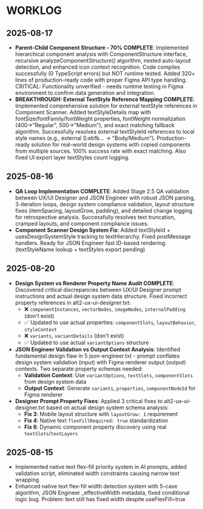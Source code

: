 # WORKLOG

## 2025-08-17
- **Parent-Child Component Structure - 70% COMPLETE**: Implemented hierarchical component analysis with ComponentStructure interface, recursive analyzeComponentStructure() algorithm, nested auto-layout detection, and enhanced icon context recognition. Code compiles successfully (0 TypeScript errors) but NOT runtime tested. Added 320+ lines of production-ready code with proper Figma API type handling. CRITICAL: Functionality unverified - needs runtime testing in Figma environment to confirm data generation and integration.
- **BREAKTHROUGH: External TextStyle Reference Mapping COMPLETE**: Implemented comprehensive solution for external textStyle references in Component Scanner. Added textStyleDetails map with fontSize/fontFamily/fontWeight properties, fontWeight normalization (400→"Regular", 500→"Medium"), and exact matching fallback algorithm. Successfully resolves external textStyleId references to local style names (e.g., external S:ebfb... → "Body/Medium"). Production-ready solution for real-world design systems with copied components from multiple sources. 100% success rate with exact matching. Also fixed UI export layer textStyles count logging.

## 2025-08-16
- **QA Loop Implementation COMPLETE**: Added Stage 2.5 QA validation between UX/UI Designer and JSON Engineer with robust JSON parsing, 3-iteration loops, design system compliance validation, layout structure fixes (itemSpacing, layoutGrow, padding), and detailed change logging for retrospective analysis. Successfully resolves text truncation, cramped layouts, and component compliance issues.
- **Component Scanner Design System Fix**: Added textStyleId + usesDesignSystemStyle tracking to textHierarchy. Fixed postMessage handlers. Ready for JSON Engineer fast ID-based rendering. (textStyleName lookup + textStyles export pending)

## 2025-08-20
- **Design System vs Renderer Property Name Audit COMPLETE**: Discovered critical discrepancies between UX/UI Designer prompt instructions and actual design system data structure. Fixed incorrect property references in alt2-ux-ui-designer.txt:
  - ❌ `componentInstances`, `vectorNodes`, `imageNodes`, `internalPadding` (don't exist)
  - ✅ Updated to use actual properties: `componentSlots`, `layoutBehavior`, `styleContext`
  - ❌ `variants`, `variantDetails` (don't exist) 
  - ✅ Updated to use actual `variantOptions` structure
- **JSON Engineer Validation vs Output Context Analysis**: Identified fundamental design flaw in 5 json-engineer.txt - prompt conflates design system validation (input) with Figma renderer output (output) contexts. Two separate property schemas needed:
  - **Validation Context**: Use `variantOptions`, `textSlots`, `componentSlots` from design system data
  - **Output Context**: Generate `variants`, `properties`, `componentNodeId` for Figma renderer
- **Designer Prompt Property Fixes**: Applied 3 critical fixes to alt2-ux-ui-designer.txt based on actual design system schema analysis:
  - **Fix 3**: Mobile layout structure with `layoutGrow: 1` requirement
  - **Fix 4**: Native text `flexFillRequired: true` standardization 
  - **Fix 6**: Dynamic component property discovery using real `textSlots`/`textLayers`

## 2025-08-15
- Implemented native text flex-fill priority system in AI prompts, added validation script, eliminated width constraints causing narrow text wrapping
- Enhanced native text flex-fill width detection system with 5-case algorithm, JSON Engineer _effectiveWidth metadata, fixed conditional logic bug. Problem: text still has fixed width despite useFlexFill=true
